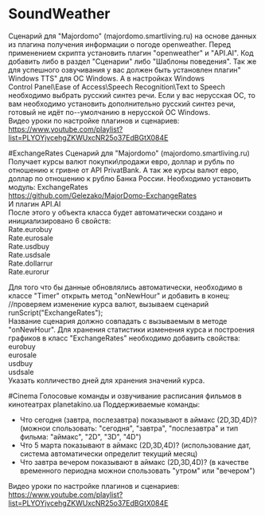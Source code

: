 # SoundWeather
Сценарий для "Majordomo" (majordomo.smartliving.ru) на основе данных из плагина получения информации о погоде openweather. Перед применением скрипта установить плагин "openweather"  и "API.AI". Код добавить либо в раздел "Сценарии" либо "Шаблоны поведения". Так же для успешного озвучивания у вас должен быть установлен плагин" Windows TTS" для ОС Windows. А в настройках Windows
<br>
Control Panel\Ease of Access\Speech Recognition\Text to Speech
<br>
необходимо выбрать русский синтез речи. Если у вас нерусская ОС, то вам необходимо установить дополнительно русский синтез речи, готовый не идёт по--умолчанию в нерусской ОС Windows.
<br>
Видео уроки по настройке плагинов и сценариев: https://www.youtube.com/playlist?list=PLYOYjvcehgZKWUxcNR25o37EdBGtX084E



#ExchangeRates
Сценарий для "Majordomo" (majordomo.smartliving.ru) Получает курсы валют покупки\продажи евро, доллар и рубль по отношению к гривне от API PrivatBank. А так же курсы валют евро, доллар по отношению к рублю Банка России.
Необходимо установить модуль: ExchangeRates<br>
https://github.com/Gelezako/MajorDomo-ExchangeRates<br>
И плагин API.AI<br>
После этого у объекта класса будет автоматически создано и инициализировано 6 свойств:
<br>
Rate.eurobuy<br>
Rate.eurosale<br>
Rate.usdbuy<br>
Rate.usdsale<br>
Rate.dollarrur<br>
Rate.eurorur<br>

Для того что бы данные обновлялись автоматически, необходимо в классе "Timer" открыть метод "onNewHour" и добавить в конец:
<br>
//проверяем изменение курса валют, вызываем сценарий<br>
runScript("ExchangeRates");
<br>
Название сценария должно совпадать с вызываемым в методе "onNewHour". Для хранения статистики изменения курса и построения графиков в класс "ExchangeRates" необходимо добавить свойства:<br>
eurobuy<br>
eurosale<br>
usdbuy<br>
usdsale<br>
Указать колличество дней для хранения значений курса.


#Cinema
Голосовые команды и озвучивание расписания фильмов в кинотеатрах planetakino.ua
Поддерживаемые команды:
 - Что сегодня (завтра, послезавтра) показывают в аймакс (2D,3D,4D)? (можнои спользовать: "сегодня", "завтра", "послезавтра" и тип фильма: "аймакс", "2D", "3D", "4D")
 - Что 5 марта показывают в аймакс (2D,3D,4D)? (использование дат, система автоматически определит текущий месяц)
 - Что завтра вечером показывают в аймакс (2D,3D,4D)? (в качестве временного периодна можнои спользовать "утром" или "вечером")
 


Видео уроки по настройке плагинов и сценариев: https://www.youtube.com/playlist?list=PLYOYjvcehgZKWUxcNR25o37EdBGtX084E
